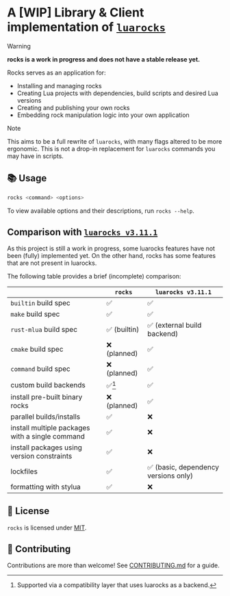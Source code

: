 # A [WIP] Library & Client implementation of [`luarocks`](https://github.com/luarocks/luarocks)

> [!WARNING]
>
> **rocks is a work in progress
> and does not have a stable release yet.**

Rocks serves as an application for:
- Installing and managing rocks
- Creating Lua projects with dependencies, build scripts and desired Lua versions
- Creating and publishing your own rocks
- Embedding rock manipulation logic into your own application

> [!NOTE]
> This aims to be a full rewrite of `luarocks`, with many flags altered to be more
> ergonomic. This is not a drop-in replacement for `luarocks` commands you may have in scripts.

## :books: Usage

```sh
rocks <command> <options>
```

To view available options and their descriptions, run `rocks --help`.

## Comparison with [`luarocks v3.11.1`](https://github.com/luarocks/luarocks)

As this project is still a work in progress, some luarocks features
have not been (fully) implemented yet.
On the other hand, rocks has some features that are not present in luarocks.

The following table provides a brief (incomplete) comparison:

|                                                 | `rocks`                      | `luarocks v3.11.1` |
| ---                                             | ---                          | ---                |
| `builtin` build spec                            | :white_check_mark:           | :white_check_mark: |
| `make` build spec                               | :white_check_mark:           | :white_check_mark: |
| `rust-mlua` build spec                          | :white_check_mark: (builtin) | :white_check_mark: (external build backend) |
| `cmake` build spec                              | :x: (planned)                | :white_check_mark: |
| `command` build spec                            | :x: (planned)                | :white_check_mark: |
| custom build backends                           | :white_check_mark:[^1]       | :white_check_mark: |
| install pre-built binary rocks                  | :x: (planned)                | :white_check_mark: |
| parallel builds/installs                        | :white_check_mark:           | :x:                |
| install multiple packages with a single command | :white_check_mark:           | :x:                |
| install packages using version constraints      | :white_check_mark:           | :x:                |
| lockfiles                                       | :white_check_mark:           | :white_check_mark: (basic, dependency versions only) |
| formatting with stylua                          | :white_check_mark:           | :x:                |

[^1]: Supported via a compatibility layer that uses luarocks as a backend.

## :book: License

`rocks` is licensed under [MIT](./LICENSE).

## :green_heart: Contributing

Contributions are more than welcome!
See [CONTRIBUTING.md](./CONTRIBUTING.md) for a guide.

